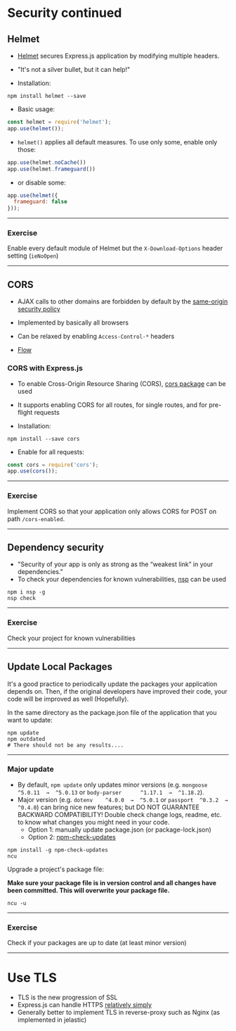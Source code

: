 # Security continued

## Helmet

* [Helmet](https://www.npmjs.com/package/helmet) secures Express.js application by modifying multiple headers. 
* "It's not a silver bullet, but it can help!"

* Installation: 

```shell
npm install helmet --save
```

* Basic usage:

```javascript
const helmet = require('helmet');
app.use(helmet());
```

* `helmet()` applies all default measures. To use only some, enable only those:

```javascript
app.use(helmet.noCache())
app.use(helmet.frameguard())
```

* or disable some:

```javascript
app.use(helmet({
  frameguard: false
}));
```

---

### Exercise

Enable every default module of Helmet but the `X-Download-Options` header setting (`ieNoOpen`)

---

## CORS

* AJAX calls to other domains are forbidden by default by the [same-origin security policy](https://en.wikipedia.org/wiki/Same-origin_policy)
* Implemented by basically all browsers
* Can be relaxed by enabling `Access-Control-*` headers

* [Flow](https://upload.wikimedia.org/wikipedia/commons/thumb/c/ca/Flowchart_showing_Simple_and_Preflight_XHR.svg/2000px-Flowchart_showing_Simple_and_Preflight_XHR.svg.png)

### CORS with Express.js

* To enable Cross-Origin Resource Sharing (CORS), [cors package](https://www.npmjs.com/package/cors) can be used
* It supports enabling CORS for all routes, for single routes, and for pre-flight requests

* Installation:

```shell
npm install --save cors
```

* Enable for all requests:

```javascript
const cors = require('cors');
app.use(cors());
```

---

### Exercise

Implement CORS so that your application only allows CORS for POST on path `/cors-enabled`.

---

## Dependency security

* "Security of your app is only as strong as the “weakest link” in your dependencies."
* To check your dependencies for known vulnerabilities, [nsp](https://www.npmjs.com/package/nsp) can be used

```shell
npm i nsp -g
nsp check
```

---

### Exercise
Check your project for known vulnerabilities

---

## Update Local Packages

It's a good practice to periodically update the packages your application depends on. Then, if the original developers have improved their code, your code will be improved as well (Hopefully).

In the same directory as the package.json file of the application that you want to update:

```shell
npm update
npm outdated
# There should not be any results....
```

---

### Major update

* By default, ``npm update`` only updates minor versions (e.g. ``mongoose  ^5.0.11  →  ^5.0.13`` or ``body-parser      ^1.17.1  →  ^1.18.2``). 
* Major version (e.g. ``dotenv    ^4.0.0  →  ^5.0.1`` or ``passport  ^0.3.2  →  ^0.4.0``) can bring nice new features; but DO NOT GUARANTEE BACKWARD COMPATIBILITY! Double check change logs, readme, etc. to know what changes you might need in your code.
  * Option 1: manually update package.json (or package-lock.json)
  * Option 2: [npm-check-updates](https://www.npmjs.com/package/npm-check-updates)

```shell
npm install -g npm-check-updates
ncu
```

Upgrade a project's package file:

**Make sure your package file is in version control and all changes have been committed. This will overwrite your package file.**

```shell
ncu -u
```

---

### Exercise

Check if your packages are up to date (at least minor version)

---

# Use TLS

* TLS is the new progression of SSL
* Express.js can handle HTTPS [relatively simply](../Week3/W3-4-https-passport.md)
* Generally better to implement TLS in reverse-proxy such as Nginx (as implemented in jelastic)

